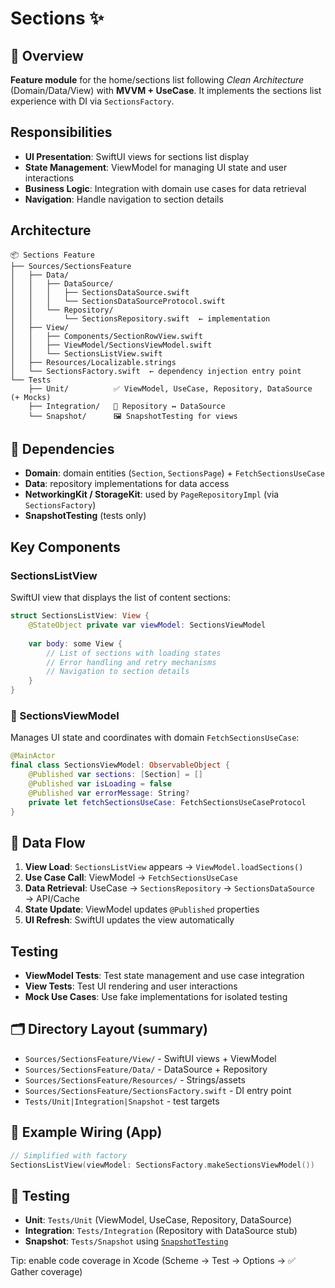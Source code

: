 # Sections ✨

## 👀 Overview
**Feature module** for the home/sections list following _Clean Architecture_ (Domain/Data/View) with **MVVM + UseCase**. It implements the sections list experience with DI via `SectionsFactory`.

## Responsibilities
- **UI Presentation**: SwiftUI views for sections list display
- **State Management**: ViewModel for managing UI state and user interactions
- **Business Logic**: Integration with domain use cases for data retrieval
- **Navigation**: Handle navigation to section details

## Architecture
```
📦 Sections Feature
├── Sources/SectionsFeature
│   ├── Data/
│   │   ├── DataSource/
│   │   │   ├── SectionsDataSource.swift
│   │   │   └── SectionsDataSourceProtocol.swift
│   │   └── Repository/
│   │       └── SectionsRepository.swift  ← implementation
│   ├── View/
│   │   ├── Components/SectionRowView.swift
│   │   ├── ViewModel/SectionsViewModel.swift
│   │   └── SectionsListView.swift
│   ├── Resources/Localizable.strings
│   └── SectionsFactory.swift  ← dependency injection entry point
└── Tests
    ├── Unit/          ✅ ViewModel, UseCase, Repository, DataSource (+ Mocks)
    ├── Integration/   🔗 Repository ↔ DataSource
    └── Snapshot/      🖼️ SnapshotTesting for views
```

## 🧩 Dependencies
- **Domain**: domain entities (`Section`, `SectionsPage`) + `FetchSectionsUseCase`
- **Data**: repository implementations for data access
- **NetworkingKit / StorageKit**: used by `PageRepositoryImpl` (via `SectionsFactory`)
- **SnapshotTesting** (tests only)

## Key Components

### SectionsListView
SwiftUI view that displays the list of content sections:
```swift
struct SectionsListView: View {
    @StateObject private var viewModel: SectionsViewModel
    
    var body: some View {
        // List of sections with loading states
        // Error handling and retry mechanisms
        // Navigation to section details
    }
}
```

### 🧠 SectionsViewModel
Manages UI state and coordinates with domain `FetchSectionsUseCase`:
```swift
@MainActor
final class SectionsViewModel: ObservableObject {
    @Published var sections: [Section] = []
    @Published var isLoading = false
    @Published var errorMessage: String?
    private let fetchSectionsUseCase: FetchSectionsUseCaseProtocol
}
```

## 🔄 Data Flow
1) **View Load**: `SectionsListView` appears → `ViewModel.loadSections()`
2) **Use Case Call**: ViewModel → `FetchSectionsUseCase`
3) **Data Retrieval**: UseCase → `SectionsRepository` → `SectionsDataSource` → API/Cache
4) **State Update**: ViewModel updates `@Published` properties
5) **UI Refresh**: SwiftUI updates the view automatically

## Testing
- **ViewModel Tests**: Test state management and use case integration
- **View Tests**: Test UI rendering and user interactions
- **Mock Use Cases**: Use fake implementations for isolated testing

## 🗂️ Directory Layout (summary)
- `Sources/SectionsFeature/View/` - SwiftUI views + ViewModel
- `Sources/SectionsFeature/Data/` - DataSource + Repository
- `Sources/SectionsFeature/Resources/` - Strings/assets
- `Sources/SectionsFeature/SectionsFactory.swift` - DI entry point
- `Tests/Unit|Integration|Snapshot` - test targets

## 🚀 Example Wiring (App)
```swift
// Simplified with factory
SectionsListView(viewModel: SectionsFactory.makeSectionsViewModel())
```

## 🧪 Testing
- **Unit**: `Tests/Unit` (ViewModel, UseCase, Repository, DataSource)
- **Integration**: `Tests/Integration` (Repository with DataSource stub)
- **Snapshot**: `Tests/Snapshot` using [`SnapshotTesting`](https://github.com/pointfreeco/swift-snapshot-testing)

Tip: enable code coverage in Xcode (Scheme → Test → Options → ✅ Gather coverage)

